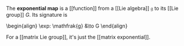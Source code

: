 The **exponential map** is a [[function]] from a [[Lie algebra]] $\mathfrak{g}$ to its [[Lie group]] $G$. Its signature is

\begin{align}
\exp: \mathfrak{g} &\to G
\end{align}




For a [[matrix Lie group]], it's just the [[matrix exponential]].